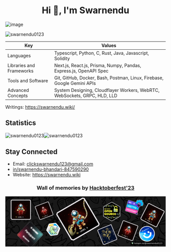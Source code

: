 <h1 align="center">Hi 👋, I'm Swarnendu</h1>

![image](https://github.com/user-attachments/assets/16f5942a-d3f1-4d89-91fb-0cc271c8c703)
<p align="left"> <img src="https://komarev.com/ghpvc/?username=swarnendu0123&label=Profile%20views&color=0e75b6&style=flat" alt="swarnendu0123" /> </p>


| Key       | Values |
|-----------------|-----------------|
| Languages       | Typescript, Python, C, Rust, Java, Javascript, Solidity |
| Libraries and Frameworks | Next.js, React.js, Prisma, Numpy, Pandas, Express.js, OpenAPI Spec   | 
| Tools and Software | Git, GitHub, Docker, Bash, Postman, Linux, Firebase, Google Gemini APIs |
| Advanced Concepts  | System Designing, Cloudflayer Workers, WebRTC, WebSockets, GRPC, HLD, LLD    |


Writings: https://swarnendu.wiki/

## Statistics 
<img align="center" src="https://github-readme-stats.vercel.app/api?username=swarnendu0123&show_icons=true&locale=en" alt="swarnendu0123" /><img align="center" src="https://github-readme-streak-stats.herokuapp.com/?user=swarnendu0123&" alt="swarnendu0123" />

## Stay Connected
- Email: clickswarnendu123@gmail.com
- [in/swarnendu-bhandari-847590290](https://www.linkedin.com/in/swarnendu-bhandari-847590290)
- Website: https://swarnendu.wiki
<h3 align="center">Wall of memories by <a href="https://hacktoberfest.com/">Hacktoberfest'23</a> </h3>

[![An image of @swarnendu0123's Holopin badges, which is a link to view their full Holopin profile](./swarnendu0123.png)](https://holopin.io/@swarnendu0123)

